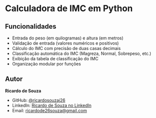 # Calculadora de IMC em Python

## Funcionalidades

- Entrada do peso (em quilogramas) e altura (em metros)
- Validação de entrada (valores numéricos e positivos)
- Cálculo do IMC com precisão de duas casas decimais
- Classificação automática do IMC (Magreza, Normal, Sobrepeso, etc.)
- Exibição da tabela de classificação do IMC
- Organização modular por funções

## Autor

**Ricardo de Souza**

- GitHub: [@ricardosouzaj26](https://github.com/ricardosouzaj26)  
- LinkedIn: [Ricardo de Souza no LinkedIn](https://www.linkedin.com/in/ricardosouzaj26)  
- Email: ricardode26souza@gmail.com
